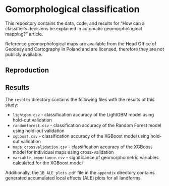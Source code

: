 # Gomorphological classification

This repository contains the data, code, and results for “How can a classifier’s decisions be explained in automatic geomorphological mapping?” article.

Reference geomorphological maps are available from the Head Office of Geodesy and Cartography in Poland and are licensed, therefore they are not publicly available.

## Reproduction

## Results

The `results` directory contains the following files with the results of this study:

- `lightgbm.csv` - classification accuracy of the LightGBM model using hold-out validation
- `randomforest.csv` - classification accuracy of the Random Forest model using hold-out validation
- `xgboost.csv` - classification accuracy of the XGBoost model using hold-out validation
- `maps_crossvalidation.csv` - classification accuracy of the XGBoost model for individual maps using cross-validation
- `variable_importance.csv` - significance of geomorphometric variables calculated for the XGBoost model

Additionally, the `1B_ALE_plots.pdf` file in the `appendix` directory contains generated accumulated local effects (ALE) plots for all landforms.

